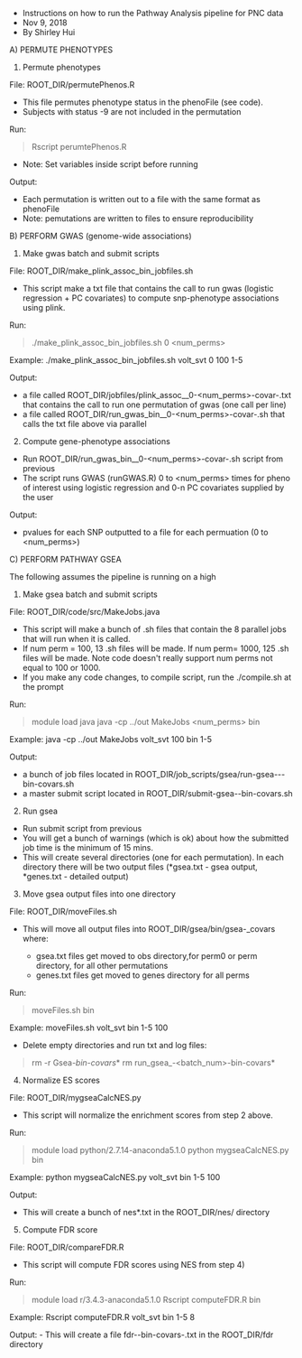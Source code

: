 * Instructions on how to run the Pathway Analysis pipeline for PNC data
* Nov 9, 2018
* By Shirley Hui

A) PERMUTE PHENOTYPES

1) Permute phenotypes

File: ROOT_DIR/permutePhenos.R
- This file permutes phenotype status in the phenoFile (see code). 
- Subjects with status -9 are not included in the permutation

Run: 
> Rscript perumtePhenos.R 

 * Note: Set variables inside script before running

Output: 
 * Each permutation is written out to a file with the same format as phenoFile
 * Note: pemutations are written to files to ensure reproducibility 

B) PERFORM GWAS (genome-wide associations)

1) Make gwas batch and submit scripts

File: ROOT_DIR/make_plink_assoc_bin_jobfiles.sh
- This script make a txt file that contains the call to run gwas (logistic regression + PC covariates) to compute snp-phenotype associations using plink.

Run:
> ./make_plink_assoc_bin_jobfiles.sh <phenotype> 0 <num_perms> <covars>

Example: ./make_plink_assoc_bin_jobfiles.sh volt_svt 0 100 1-5

Output:
 * a file called ROOT_DIR/jobfiles/plink_assoc_<phenotype>_0-<num_perms>-covar-<covars>.txt that contains the call to run one permutation of gwas (one call per line)
 * a file called ROOT_DIR/run_gwas_bin_<phenotype>_0-<num_perms>-covar-<covars>.sh that calls the txt file above via parallel

2) Compute gene-phenotype associations 
- Run ROOT_DIR/run_gwas_bin_<phenotype>_0-<num_perms>-covar-<covars>.sh script from previous
- The script runs GWAS (runGWAS.R) 0 to <num_perms> times for pheno of interest using logistic regression and 0-n PC covariates supplied by the user 

Output:
 * pvalues for each SNP outputted to a file for each permuation (0 to <num_perms>)

C) PERFORM PATHWAY GSEA

The following assumes the pipeline is running on a high 

1) Make gsea batch and submit scripts

File: ROOT_DIR/code/src/MakeJobs.java
- This script will make a bunch of .sh files that contain the 8 parallel jobs that will run when it is called.
- If num perm = 100, 13 .sh files will be made.  If num perm= 1000, 125 .sh files will be made.  Note code doesn't really support num perms not equal to 100 or 1000.
- If you make any code changes, to compile script, run the ./compile.sh at the prompt

Run: 
> module load java
> java -cp ../out MakeJobs <phenotype> <num_perms> bin <covars>

Example: java -cp ../out MakeJobs volt_svt 100 bin 1-5

Output:
  * a bunch of job files located in ROOT_DIR/job_scripts/gsea/run-gsea-<phenotype>-<perm>-bin-covars<covars>.sh
  * a master submit script located in ROOT_DIR/submit-gsea-<phenotype>-bin-covars<covars>.sh

2) Run gsea 
- Run submit script from previous
- You will get a bunch of warnings (which is ok) about how the submitted job time is the minimum of 15 mins.
- This will create several directories (one for each permutation).  In each directory there will be two output files (*gsea.txt - gsea output, *genes.txt - detailed output)

3) Move gsea output files into one directory

File: ROOT_DIR/moveFiles.sh
- This will move all output files into ROOT_DIR/gsea/bin/gsea-<phenotype>_covars<covars> where:
  * gsea.txt files get moved to obs directory,for perm0 or perm directory, for all other permutations
  * genes.txt files get moved to genes directory for all perms

Run: 
> moveFiles.sh <phenotype> bin <covars> <numperms>

Example: moveFiles.sh volt_svt bin 1-5 100

- Delete empty directories and run txt and log files:
> rm -r Gsea-<phenotype>_bin-covars<covars>_*
> rm run_gsea_<phenotype>-<batch_num>-bin-covars<covars>*

4) Normalize ES scores

File: ROOT_DIR/mygseaCalcNES.py
- This script will normalize the enrichment scores from step 2 above.

Run: 
> module load python/2.7.14-anaconda5.1.0
> python mygseaCalcNES.py <phenotype> bin <covars> <numperm>   
  
Example: python mygseaCalcNES.py volt_svt bin 1-5 100

Output:
- This will create a bunch of nes*.txt in the ROOT_DIR/nes/<phenotype> directory

5) Compute FDR score

File: ROOT_DIR/compareFDR.R
- This script will compute FDR scores using NES from step 4)

Run: 
> module load r/3.4.3-anaconda5.1.0
> Rscript computeFDR.R <phenotype> bin <covars> <numperm>
  
Example: Rscript computeFDR.R volt_svt bin 1-5 8

Output: - This will create a file fdr-<phenotype>-bin-covars<covars>-<numperm>.txt in the ROOT_DIR/fdr directory
